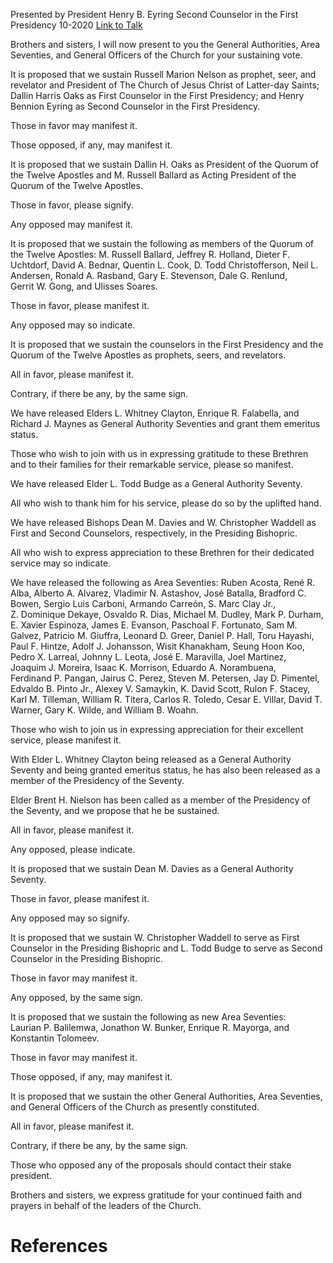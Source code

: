 Presented by President Henry B. Eyring
Second Counselor in the First Presidency
10-2020
[Link to Talk](https://www.churchofjesuschrist.org/study/general-conference/2020/10/21eyring?lang=eng)

Brothers and sisters, I will now present to you the General Authorities, Area Seventies, and General Officers of the Church for your sustaining vote.

It is proposed that we sustain Russell Marion Nelson as prophet, seer, and revelator and President of The Church of Jesus Christ of Latter-day Saints; Dallin Harris Oaks as First Counselor in the First Presidency; and Henry Bennion Eyring as Second Counselor in the First Presidency.

Those in favor may manifest it.

Those opposed, if any, may manifest it.

It is proposed that we sustain Dallin H. Oaks as President of the Quorum of the Twelve Apostles and M. Russell Ballard as Acting President of the Quorum of the Twelve Apostles.

Those in favor, please signify.

Any opposed may manifest it.

It is proposed that we sustain the following as members of the Quorum of the Twelve Apostles: M. Russell Ballard, Jeffrey R. Holland, Dieter F. Uchtdorf, David A. Bednar, Quentin L. Cook, D. Todd Christofferson, Neil L. Andersen, Ronald A. Rasband, Gary E. Stevenson, Dale G. Renlund, Gerrit W. Gong, and Ulisses Soares.

Those in favor, please manifest it.

Any opposed may so indicate.

It is proposed that we sustain the counselors in the First Presidency and the Quorum of the Twelve Apostles as prophets, seers, and revelators.

All in favor, please manifest it.

Contrary, if there be any, by the same sign.

We have released Elders L. Whitney Clayton, Enrique R. Falabella, and Richard J. Maynes as General Authority Seventies and grant them emeritus status.

Those who wish to join with us in expressing gratitude to these Brethren and to their families for their remarkable service, please so manifest.

We have released Elder L. Todd Budge as a General Authority Seventy.

All who wish to thank him for his service, please do so by the uplifted hand.

We have released Bishops Dean M. Davies and W. Christopher Waddell as First and Second Counselors, respectively, in the Presiding Bishopric.

All who wish to express appreciation to these Brethren for their dedicated service may so indicate.

We have released the following as Area Seventies: Ruben Acosta, René R. Alba, Alberto A. Alvarez, Vladimir N. Astashov, José Batalla, Bradford C. Bowen, Sergio Luis Carboni, Armando Carreón, S. Marc Clay Jr., Z. Dominique Dekaye, Osvaldo R. Dias, Michael M. Dudley, Mark P. Durham, E. Xavier Espinoza, James E. Evanson, Paschoal F. Fortunato, Sam M. Galvez, Patricio M. Giuffra, Leonard D. Greer, Daniel P. Hall, Toru Hayashi, Paul F. Hintze, Adolf J. Johansson, Wisit Khanakham, Seung Hoon Koo, Pedro X. Larreal, Johnny L. Leota, José E. Maravilla, Joel Martinez, Joaquim J. Moreira, Isaac K. Morrison, Eduardo A. Norambuena, Ferdinand P. Pangan, Jairus C. Perez, Steven M. Petersen, Jay D. Pimentel, Edvaldo B. Pinto Jr., Alexey V. Samaykin, K. David Scott, Rulon F. Stacey, Karl M. Tilleman, William R. Titera, Carlos R. Toledo, Cesar E. Villar, David T. Warner, Gary K. Wilde, and William B. Woahn.

Those who wish to join us in expressing appreciation for their excellent service, please manifest it.

With Elder L. Whitney Clayton being released as a General Authority Seventy and being granted emeritus status, he has also been released as a member of the Presidency of the Seventy.

Elder Brent H. Nielson has been called as a member of the Presidency of the Seventy, and we propose that he be sustained.

All in favor, please manifest it.

Any opposed, please indicate.

It is proposed that we sustain Dean M. Davies as a General Authority Seventy.

Those in favor, please manifest it.

Any opposed may so signify.

It is proposed that we sustain W. Christopher Waddell to serve as First Counselor in the Presiding Bishopric and L. Todd Budge to serve as Second Counselor in the Presiding Bishopric.

Those in favor may manifest it.

Any opposed, by the same sign.

It is proposed that we sustain the following as new Area Seventies: Laurian P. Balilemwa, Jonathon W. Bunker, Enrique R. Mayorga, and Konstantin Tolomeev.

Those in favor may manifest it.

Those opposed, if any, may manifest it.

It is proposed that we sustain the other General Authorities, Area Seventies, and General Officers of the Church as presently constituted.

All in favor, please manifest it.

Contrary, if there be any, by the same sign.

Those who opposed any of the proposals should contact their stake president.

Brothers and sisters, we express gratitude for your continued faith and prayers in behalf of the leaders of the Church.

# References
